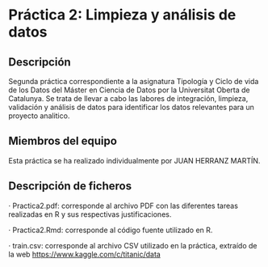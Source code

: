 # Práctica 2: Limpieza y análisis de datos
## Descripción
Segunda práctica correspondiente a la asignatura Tipología y Ciclo de vida de los Datos del Máster en Ciencia de Datos por la Universitat Oberta de Catalunya. Se trata de llevar a cabo las labores de integración, limpieza, validación y análisis de datos para identificar los datos relevantes para un proyecto analitico.
## Miembros del equipo
Esta práctica se ha realizado individualmente por JUAN HERRANZ MARTÍN.

## Descripción de ficheros
· Practica2.pdf: corresponde al archivo PDF con las diferentes tareas realizadas en R y sus respectivas justificaciones.

· Practica2.Rmd: corresponde al código fuente utilizado en R.

· train.csv: corresponde al archivo CSV utilizado en la práctica, extraído de la web https://www.kaggle.com/c/titanic/data
